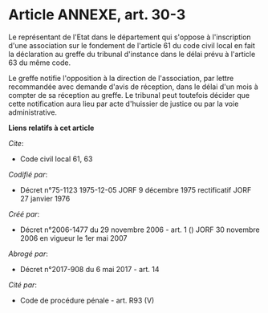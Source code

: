 # Article ANNEXE, art. 30-3

Le représentant de l'Etat dans le département qui s'oppose à l'inscription d'une association sur le fondement de l'article 61
du code civil local en fait la déclaration au greffe du tribunal d'instance dans le délai prévu à l'article 63 du même code.

Le greffe notifie l'opposition à la direction de l'association, par lettre recommandée avec demande d'avis de réception, dans
le délai d'un mois à compter de sa réception au greffe. Le tribunal peut toutefois décider que cette notification aura lieu
par acte d'huissier de justice ou par la voie administrative.

**Liens relatifs à cet article**

_Cite_:

  - Code civil local 61, 63

_Codifié par_:

  - Décret n°75-1123 1975-12-05 JORF 9 décembre 1975 rectificatif JORF 27 janvier 1976

_Créé par_:

  - Décret n°2006-1477 du 29 novembre 2006 - art. 1 () JORF 30 novembre 2006 en vigueur le 1er mai 2007

_Abrogé par_:

  - Décret n°2017-908 du 6 mai 2017 - art. 14

_Cité par_:

  - Code de procédure pénale - art. R93 (V)
